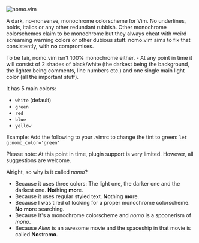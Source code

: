 ![nomo.vim](https://raw.githubusercontent.com/superDuperCyberTechno/nomo.vim/master/header.png)

A dark, no-nonsense, monochrome colorscheme for Vim. No underlines, bolds, italics or any other redundant rubbish. Other monochrome colorschemes claim to be monochrome but they always cheat with weird screaming warning colors or other dubious stuff. nomo.vim aims to fix that consistently, with **no** compromises.

To be fair, nomo.vim isn't 100% monochrome either. - At any point in time it will consist of 2 shades of black/white (the darkest being the background, the lighter being comments, line numbers etc.) and one single main light color (all the important stuff).

It has 5 main colors:
* `white` (default)
* `green`
* `red`
* `blue`
* `yellow`

Example: Add the following to your .vimrc to change the tint to green:
`let g:nomo_color='green'`

Please note: At this point in time, plugin support is very limited. However, all suggestions are welcome.

Alright, so why is it called *nomo*?
* Because it uses three colors: The light one, the darker one and the darkest one. **No**thing **mo**re.
* Because it uses regular styled text. **No**thing **mo**re.
* Because I was tired of looking for a proper monochrome colorscheme. **No** **mo**re searching.
* Because It's a monochrome colorscheme and *nomo* is a spoonerism of *mono*.
* Because *Alien* is an awesome movie and the spaceship in that movie is called **No**stro**mo**.
